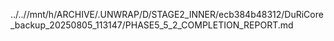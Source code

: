 ../..//mnt/h/ARCHIVE/.UNWRAP/D/STAGE2_INNER/ecb384b48312/DuRiCore_backup_20250805_113147/PHASE5_5_2_COMPLETION_REPORT.md